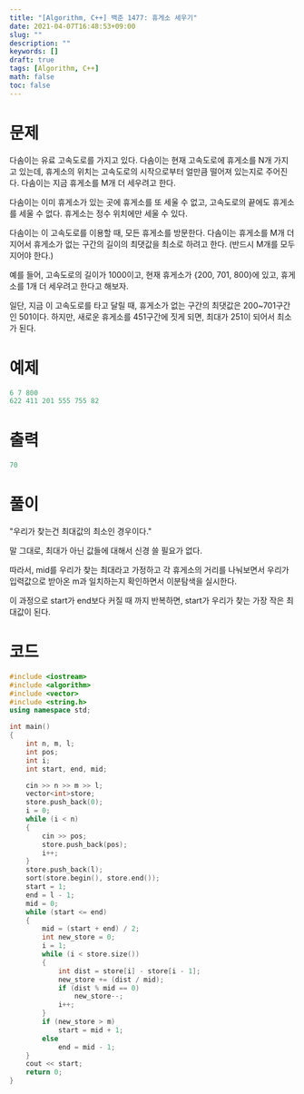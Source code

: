 ```yaml
---
title: "[Algorithm, C++] 백준 1477: 휴게소 세우기"
date: 2021-04-07T16:48:53+09:00
slug: ""
description: ""
keywords: []
draft: true
tags: [Algorithm, C++]
math: false
toc: false
---
```

# 문제

다솜이는 유료 고속도로를 가지고 있다. 다솜이는 현재 고속도로에 휴게소를 N개 가지고 있는데, 휴게소의 위치는 고속도로의 시작으로부터 얼만큼 떨어져 있는지로 주어진다. 다솜이는 지금 휴게소를 M개 더 세우려고 한다.

다솜이는 이미 휴게소가 있는 곳에 휴게소를 또 세울 수 없고, 고속도로의 끝에도 휴게소를 세울 수 없다. 휴게소는 정수 위치에만 세울 수 있다.

다솜이는 이 고속도로를 이용할 때, 모든 휴게소를 방문한다. 다솜이는 휴게소를 M개 더 지어서 휴게소가 없는 구간의 길이의 최댓값을 최소로 하려고 한다. (반드시 M개를 모두 지어야 한다.)

예를 들어, 고속도로의 길이가 1000이고, 현재 휴게소가 {200, 701, 800}에 있고, 휴게소를 1개 더 세우려고 한다고 해보자.

일단, 지금 이 고속도로를 타고 달릴 때, 휴게소가 없는 구간의 최댓값은 200~701구간인 501이다. 하지만, 새로운 휴게소를 451구간에 짓게 되면, 최대가 251이 되어서 최소가 된다.

# 예제

```cpp
6 7 800
622 411 201 555 755 82
```

# 출력

```cpp
70
```

# 풀이

"우리가 찾는건 최대값의 최소인 경우이다."

말 그대로, 최대가 아닌 값들에 대해서 신경 쓸 필요가 없다.

따라서, mid를 우리가 찾는 최대라고 가정하고 각 휴게소의 거리를 나눠보면서 우리가 입력값으로 받아온 m과 일치하는지 확인하면서 이분탐색을 실시한다.

이 과정으로 start가 end보다 커질 때 까지 반복하면, start가 우리가 찾는 가장 작은 최대값이 된다.

# 코드

```cpp
#include <iostream>
#include <algorithm>
#include <vector>
#include <string.h>
using namespace std;

int main()
{
	int n, m, l;
	int pos;
	int i;
	int start, end, mid;

	cin >> n >> m >> l;
	vector<int>store;
	store.push_back(0);
	i = 0;
	while (i < n)
	{
		cin >> pos;
		store.push_back(pos);
		i++;
	}
	store.push_back(l);
	sort(store.begin(), store.end());
	start = 1;
	end = l - 1;
	mid = 0;
	while (start <= end)
	{
		mid = (start + end) / 2;
		int new_store = 0;
		i = 1;
		while (i < store.size())
		{
			int dist = store[i] - store[i - 1];
			new_store += (dist / mid);
			if (dist % mid == 0)
				new_store--;
			i++;
		}
		if (new_store > m)
			start = mid + 1;
		else
			end = mid - 1;
	}
	cout << start;
	return 0;
}
```
